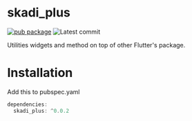 # skadi_plus

[![pub package](https://img.shields.io/badge/pub-0.0.2-blueviolet.svg)](https://pub.dev/packages/skadi_plus) ![Latest commit](https://badgen.net/github/last-commit/lynical-software/skadi_plus)

Utilities widgets and method on top of other Flutter's package.

# Installation

Add this to pubspec.yaml

```dart
dependencies:
  skadi_plus: ^0.0.2
```